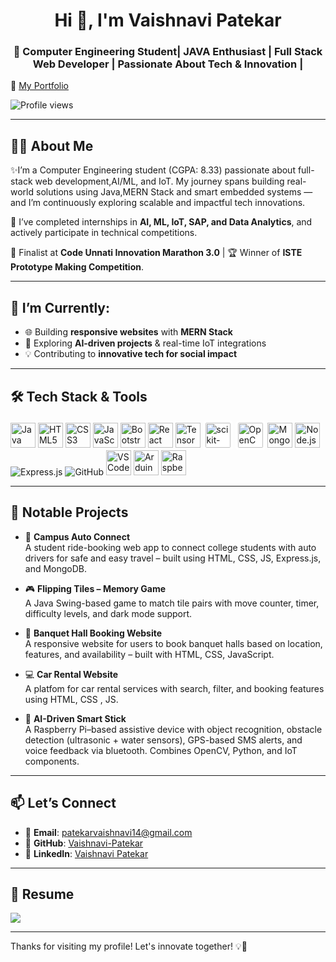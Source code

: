 <h1 align="center">Hi 👋, I'm Vaishnavi Patekar</h1>
<h3 align="center">🚀 Computer Engineering Student| JAVA Enthusiast | Full Stack Web Developer | Passionate About Tech & Innovation |</h3>

🎯 [My Portfolio](https://vaishnavi-patekar.github.io/Portfolio/  )

![Profile views](https://komarev.com/ghpvc/?username=Vaishnavi-Patekar&label=Profile%20views&color=0e75b6&style=flat)

---

## 👩‍💻 About Me

✨I’m a Computer Engineering student (CGPA: 8.33) passionate about full-stack web development,AI/ML, and IoT. My journey spans building real-world solutions using Java,MERN Stack and smart embedded systems — and I’m continuously exploring scalable and impactful tech innovations.  

💼 I’ve completed internships in **AI, ML, IoT, SAP, and Data Analytics**, and actively participate in technical competitions.  

🌟 Finalist at **Code Unnati Innovation Marathon 3.0** | 🏆 Winner of **ISTE Prototype Making Competition**.

---

## 🔭 I’m Currently:

- 🌐 Building **responsive websites** with **MERN Stack**
- 🤖 Exploring **AI-driven projects** & real-time IoT integrations
- 💡 Contributing to **innovative tech for social impact**

---

## 🛠️ Tech Stack & Tools

<p align="left">

  <!-- Languages -->
  <img src="https://cdn.jsdelivr.net/gh/devicons/devicon/icons/java/java-original.svg" width="40" height="40" alt="Java"/>

  <!-- Frontend -->
  <img src="https://cdn.jsdelivr.net/gh/devicons/devicon/icons/html5/html5-original.svg" width="40" height="40" alt="HTML5"/>
  <img src="https://cdn.jsdelivr.net/gh/devicons/devicon/icons/css3/css3-original.svg" width="40" height="40" alt="CSS3"/>
  <img src="https://cdn.jsdelivr.net/gh/devicons/devicon/icons/javascript/javascript-original.svg" width="40" height="40" alt="JavaScript"/>
  <img src="https://cdn.jsdelivr.net/gh/devicons/devicon/icons/bootstrap/bootstrap-original.svg" width="40" height="40" alt="Bootstrap"/>
  <img src="https://cdn.jsdelivr.net/gh/devicons/devicon/icons/react/react-original.svg" width="40" height="40" alt="React"/>

  <!-- AI/ML -->
  <img src="https://cdn.jsdelivr.net/gh/devicons/devicon/icons/tensorflow/tensorflow-original.svg" width="40" height="40" alt="TensorFlow"/>
  <img src="https://upload.wikimedia.org/wikipedia/commons/0/05/Scikit_learn_logo_small.svg" width="40" height="40" alt="scikit-learn" style="background-color:white; padding:4px; border-radius:6px;"/>
  <img src="https://upload.wikimedia.org/wikipedia/commons/3/32/OpenCV_Logo_with_text_svg_version.svg" width="40" height="40" alt="OpenCV" style="background-color:white; padding:4px; border-radius:6px;"/>

  <!-- Backend -->
  <img src="https://cdn.jsdelivr.net/gh/devicons/devicon/icons/mongodb/mongodb-original.svg" width="40" height="40" alt="MongoDB"/>
  <img src="https://cdn.jsdelivr.net/gh/devicons/devicon/icons/nodejs/nodejs-original.svg" width="40" height="40" alt="Node.js"/>
<img src="https://img.shields.io/badge/Express.js-000000?style=for-the-badge&logo=express&logoColor=white" alt="Express.js"/>

  
  <!-- Tools & Platforms -->
<img src="https://img.shields.io/badge/GitHub-181717?style=for-the-badge&logo=github&logoColor=white" alt="GitHub"/>
  <img src="https://cdn.jsdelivr.net/gh/devicons/devicon/icons/vscode/vscode-original.svg" width="40" height="40" alt="VSCode"/>
  <img src="https://cdn.jsdelivr.net/gh/devicons/devicon/icons/arduino/arduino-original.svg" width="40" height="40" alt="Arduino"/>
  <img src="https://upload.wikimedia.org/wikipedia/en/c/cb/Raspberry_Pi_Logo.svg" width="40" height="40" alt="Raspberry Pi"/>

</p>


---


## 🌟 Notable Projects

- 🚗 **Campus Auto Connect**  
  A student ride-booking web app to connect college students with auto drivers for safe and easy travel – built using HTML, CSS, JS, Express.js, and MongoDB.

- 🎮 **Flipping Tiles – Memory Game**  
  A Java Swing-based game to match tile pairs with move counter, timer, difficulty levels, and dark mode support.

- 🏨 **Banquet Hall Booking Website**  
  A responsive website for users to book banquet halls based on location, features, and availability – built with HTML, CSS, JavaScript.

- 💻 **Car Rental Website**  
  A platfom for car rental services with search, filter, and booking features using HTML, CSS , JS.

- 🤖 **AI-Driven Smart Stick**  
  A Raspberry Pi–based assistive device with object recognition, obstacle detection (ultrasonic + water sensors), GPS-based SMS alerts, and voice feedback via bluetooth.      Combines OpenCV, Python, and IoT components.

---

## 📫 Let’s Connect

- 📧 **Email**: patekarvaishnavi14@gmail.com  
- 💼 **GitHub**: [Vaishnavi-Patekar](https://github.com/Vaishnavi-Patekar)  
- 🔗 **LinkedIn**: [Vaishnavi Patekar](https://www.linkedin.com/in/vaishnavi-patekar1907/)

---

## 📄 Resume

<p>
  <a href="https://drive.google.com/file/d/1RxK30SW7ap-r86kITbsHmWssHUdoQ011/view?usp=sharing">
    <img src="https://img.shields.io/badge/Download-Resume-blue?style=for-the-badge&logo=google-drive&logoColor=white"/>
  </a>
</p>

---

Thanks for visiting my profile! Let's innovate together! 💡🚀
